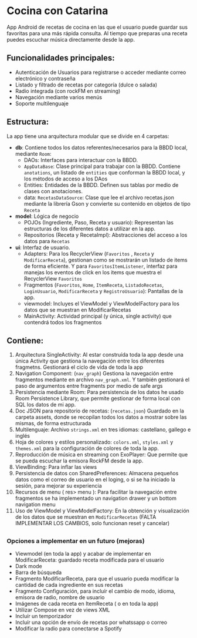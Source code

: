 # Cocina con Catarina
App Android de recetas de cocina en las que el usuario puede guardar sus favoritas para una más rápida consulta.
Al tiempo que preparas una receta puedes escuchar música directamente desde la app.

## Funcionalidades principales:
  - Autenticación de Usuarios para registrarse o acceder mediante correo electrónico y contraseña
  - Listado y filtrado de recetas por categoría (dulce o salada)
  - Radio integrada (con rockFM en streaming)
  - Navegación mediante varios menús
  - Soporte multilenguaje
    
## Estructura:
La app tiene una arquitectura modular que se divide en 4 carpetas:
- **db**: Contiene todos los datos referentes/necesarios para la BBDD local, mediante `Room`:
    - DAOs: Interfaces para interactuar con la BBDD.
    - `AppDataBase`: Clase principal para trabajar con la BBDD. Contiene `anotations`, un listado de `entities` que conforman la BBDD local, y los métodos de acceso a los DAos
    - Entities: Entidades de la BBDD. Definen sus tablas por medio de clases con anotaciones.
    - data: `RecetasDataSource`: Clase que lee el archivo recetas.json mediante la librería Gson y convierte su contenido en objetos de tipo `Receta`
- **model**: Lógica de negocio
    - POJOs (Ingrediente, Paso, Receta y usuario): Representan las estructuras de los diferentes datos a utilizar en la app.
    - Repositorios (Receta y RecetaImpl): Abstracciones del acceso a los datos para `Recetas`
- **ui**: Interfaz de usuario.
    - Adapters: Para los RecyclerView (`Favoritos` , `Receta` y `ModificarReceta`), gestionan como se mostrarán un listado de items de forma eficiente. Y para `FavoritosItemListener`, interfaz para manejas los eventos de click en los items que muestra el RecyclerView `Favoritos`
    - Fragmentos (`Favoritos`, `Home`, `ItemReceta`, `ListadoRecetas`, `LoginUsuario`, `ModificarReceta` y `RegistroUsuario`): Pantallas de la app.
    - viewmodel: Incluyes el ViewModel y ViewModelFactory para los datos que se muestran en ModificarRecetas 
    - MainActivity: Actividad principal (y única, single activity) que contendrá todos los fragmentos
    
## Contiene:
 1. Arquitectura SingleActivity:
    Al estar construída toda la app desde una única Activity que gestiona la navegación entre los diferentes fragmetns.
    Gestionará el ciclo de vida de toda la app
 2. Navigation Component: (`nav_graph`)
    Gestiona la navegación entre fragmentos mediante en archivo `nav_graph.xml`.
    Y también gestionará el paso de argumentos entre fragments por medio de safe args
 4. Persistencia mediante Room:
    Para persistencia de los datos he usado Room Persistence Library, que permite gestionar de forma local con SQL los datos de mi app.
 6. Doc JSON para repositorio de recetas: (`recetas.json`)
    Guardado en la carpeta assets, donde se recopilan todos los datos a mostrar sobre las mismas, de forma estructurada
 7. Multilenguaje:
    Archivo `strings.xml` en tres idiomas: castellano, gallego e inglés
 9. Hoja de colores y estilos personalizado:
    `colors.xml`, `styles.xml` y `themes.xml` para la configuración de colores de toda la app.
 11. Reproducción de música en streaming con ExoPlayer:
     Que permite que se pueda escuchar la emisora RockFM desde la app.
 13. ViewBinding:
     Para inflar las views
 15. Persistencia de datos con SharedPreferences:
     Almacena pequeños datos como el correo de usuario en el loging, o si se ha iniciado la sesión, para mejorar su experiencia
 16. Recursos de menu ( res> menu ):
     Para facilitar la navegación entre fragmentos se ha implementado un navigation drawer y un bottom navigation menu
 17. Uso de ViewModel y ViewModelFactory:
     En la obtención y visualización de los datos que se muestran en `ModificarRecetas` (FALTA IMPLEMENTAR LOS CAMBIOS, solo     funcionan reset y cancelar) 


##
### Opciones a implementar en un futuro (mejoras)
- Viewmodel (en toda la app) y acabar de implementar en ModificarReceta: guardado receta modificada para el usuario
- Dark mode
- Barra de búsqueda
- Fragmento ModificarReceta, para que el usuario pueda modificar la cantidad de cada ingrediente en sus recetas
- Fragmento Configuración, para incluír el cambio de modo, idioma, emisora de radio, nombre de usuario
- Imágenes de cada receta en ItemReceta ( o en toda la app)
- Utilizar Compose en vez de views XML
- Incluír un temporizador
- Incluír una opción de envío de recetas por whatssapp o correo
- Modificar la radio para conectarse a Spotify
